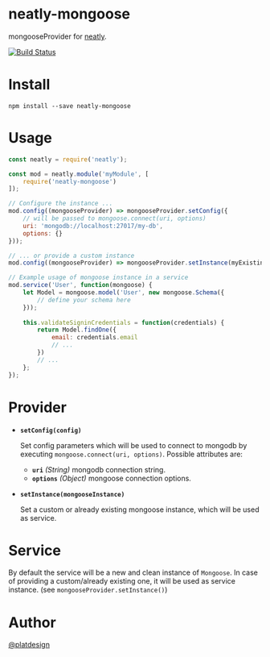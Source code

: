 # neatly-mongoose

mongooseProvider for [neatly](https://www.npmjs.com/package/neatly).

[![Build Status](https://travis-ci.org/node-neatly/neatly-mongoose.svg?branch=master)](https://travis-ci.org/node-neatly/neatly-mongoose)

# Install

`npm install --save neatly-mongoose`


# Usage

```javascript
const neatly = require('neatly');

const mod = neatly.module('myModule', [
	require('neatly-mongoose')
]);

// Configure the instance ...
mod.config((mongooseProvider) => mongooseProvider.setConfig({
	// will be passed to mongoose.connect(uri, options)
	uri: 'mongodb://localhost:27017/my-db',
	options: {}
}));

// ... or provide a custom instance
mod.config((mongooseProvider) => mongooseProvider.setInstance(myExistingMongooseInstance));

// Example usage of mongoose instance in a service
mod.service('User', function(mongoose) {
	let Model = mongoose.model('User', new mongoose.Schema({
		// define your schema here
	}));
	
	this.validateSigninCredentials = function(credentials) {
		return Model.findOne({
			email: credentials.email
			// ...
		})
		// ...
	};
});
```

# Provider

- **`setConfig(config)`**

	Set config parameters which will be used to connect to mongodb by executing `mongoose.connect(uri, options)`. Possible attributes are:

	- **`uri`** *(String)* mongodb connection string.
	- **`options`** *(Object)* mongoose connection options.

- **`setInstance(mongooseInstance)`**

	Set a custom or already existing mongoose instance, which will be used as service.


# Service

By default the service will be a new and clean instance of `Mongoose`. In case of providing a custom/already existing one, it will be used as service instance. (see `mongooseProvider.setInstance()`)


# Author

[@platdesign](https://twitter.com/platdesign)
